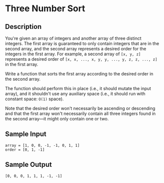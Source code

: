 # Three Number Sort

## Description
You're given an array of integers and another array of three distinct integers. The first array is guaranteed to only contain integers that are in the second array, and the second array represents a desired order for the integers in the first array. For example, a second array of `[x, y, z]` represents a desired order of `[x, x, ..., x, y, y, ..., y, z, z, ..., z]` in the first array.

Write a function that sorts the first array according to the desired order in the second array.

The function should perform this in place (i.e., it should mutate the input array), and it shouldn't use any auxiliary space (i.e., it should run with constant space: `O(1)` space).

Note that the desired order won't necessarily be ascending or descending and that the first array won't necessarily contain all three integers found in the second array—it might only contain one or two.

## Sample Input
```
array = [1, 0, 0, -1, -1, 0, 1, 1]
order = [0, 1, -1]
```

## Sample Output
```
[0, 0, 0, 1, 1, 1, -1, -1]
```